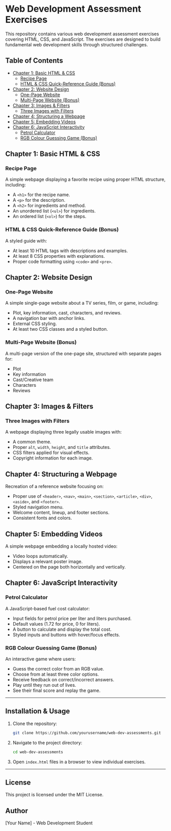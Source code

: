 # Web Development Assessment Exercises

This repository contains various web development assessment exercises covering HTML, CSS, and JavaScript. The exercises are designed to build fundamental web development skills through structured challenges.

## Table of Contents
- [Chapter 1: Basic HTML & CSS](#chapter-1-basic-html--css)
  - [Recipe Page](#recipe-page)
  - [HTML & CSS Quick-Reference Guide (Bonus)](#html--css-quick-reference-guide-bonus)
- [Chapter 2: Website Design](#chapter-2-website-design)
  - [One-Page Website](#one-page-website)
  - [Multi-Page Website (Bonus)](#multi-page-website-bonus)
- [Chapter 3: Images & Filters](#chapter-3-images--filters)
  - [Three Images with Filters](#three-images-with-filters)
- [Chapter 4: Structuring a Webpage](#chapter-4-structuring-a-webpage)
- [Chapter 5: Embedding Videos](#chapter-5-embedding-videos)
- [Chapter 6: JavaScript Interactivity](#chapter-6-javascript-interactivity)
  - [Petrol Calculator](#petrol-calculator)
  - [RGB Colour Guessing Game (Bonus)](#rgb-colour-guessing-game-bonus)

## Chapter 1: Basic HTML & CSS
### Recipe Page
A simple webpage displaying a favorite recipe using proper HTML structure, including:
- A `<h1>` for the recipe name.
- A `<p>` for the description.
- A `<h2>` for ingredients and method.
- An unordered list (`<ul>`) for ingredients.
- An ordered list (`<ol>`) for the steps.

### HTML & CSS Quick-Reference Guide (Bonus)
A styled guide with:
- At least 10 HTML tags with descriptions and examples.
- At least 8 CSS properties with explanations.
- Proper code formatting using `<code>` and `<pre>`.

## Chapter 2: Website Design
### One-Page Website
A simple single-page website about a TV series, film, or game, including:
- Plot, key information, cast, characters, and reviews.
- A navigation bar with anchor links.
- External CSS styling.
- At least two CSS classes and a styled button.

### Multi-Page Website (Bonus)
A multi-page version of the one-page site, structured with separate pages for:
- Plot
- Key information
- Cast/Creative team
- Characters
- Reviews

## Chapter 3: Images & Filters
### Three Images with Filters
A webpage displaying three legally usable images with:
- A common theme.
- Proper `alt`, `width`, `height`, and `title` attributes.
- CSS filters applied for visual effects.
- Copyright information for each image.

## Chapter 4: Structuring a Webpage
Recreation of a reference website focusing on:
- Proper use of `<header>`, `<nav>`, `<main>`, `<section>`, `<article>`, `<div>`, `<aside>`, and `<footer>`.
- Styled navigation menu.
- Welcome content, lineup, and footer sections.
- Consistent fonts and colors.

## Chapter 5: Embedding Videos
A simple webpage embedding a locally hosted video:
- Video loops automatically.
- Displays a relevant poster image.
- Centered on the page both horizontally and vertically.

## Chapter 6: JavaScript Interactivity
### Petrol Calculator
A JavaScript-based fuel cost calculator:
- Input fields for petrol price per liter and liters purchased.
- Default values (1.72 for price, 0 for liters).
- A button to calculate and display the total cost.
- Styled inputs and buttons with hover/focus effects.

### RGB Colour Guessing Game (Bonus)
An interactive game where users:
- Guess the correct color from an RGB value.
- Choose from at least three color options.
- Receive feedback on correct/incorrect answers.
- Play until they run out of lives.
- See their final score and replay the game.

---
## Installation & Usage
1. Clone the repository:
   ```sh
   git clone https://github.com/yourusername/web-dev-assessments.git
   ```
2. Navigate to the project directory:
   ```sh
   cd web-dev-assessments
   ```
3. Open `index.html` files in a browser to view individual exercises.

---
## License
This project is licensed under the MIT License.

## Author
[Your Name] - Web Development Student

